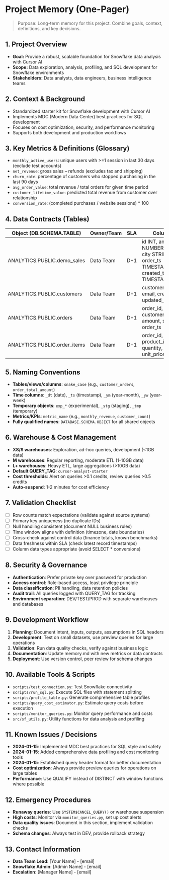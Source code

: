 # Project Memory (One-Pager)

> Purpose: Long-term memory for this project. Combine goals, context, definitions, and key decisions.

## 1. Project Overview
- **Goal:** Provide a robust, scalable foundation for Snowflake data analysis with Cursor AI
- **Scope:** Data exploration, analysis, profiling, and SQL development for Snowflake environments
- **Stakeholders:** Data analysts, data engineers, business intelligence teams

## 2. Context & Background
- Standardized starter kit for Snowflake development with Cursor AI
- Implements MDC (Modern Data Center) best practices for SQL development
- Focuses on cost optimization, security, and performance monitoring
- Supports both development and production workflows

## 3. Key Metrics & Definitions (Glossary)
- `monthly_active_users`: unique users with >=1 session in last 30 days (exclude test accounts)
- `net_revenue`: gross sales – refunds (excludes tax and shipping)
- `churn_rate`: percentage of customers who stopped purchasing in the last 90 days
- `avg_order_value`: total revenue / total orders for given time period
- `customer_lifetime_value`: predicted total revenue from customer over relationship
- `conversion_rate`: (completed purchases / website sessions) * 100

## 4. Data Contracts (Tables)
| Object (DB.SCHEMA.TABLE) | Owner/Team | SLA | Columns | Notes |
|--------------------------|------------|-----|---------|-------|
| ANALYTICS.PUBLIC.demo_sales | Data Team | D+1 | id INT, amount NUMBER(10,2), city STRING, order_ts TIMESTAMP_NTZ, created_ts TIMESTAMP_NTZ | Demo table for testing |
| ANALYTICS.PUBLIC.customers | Data Team | D+1 | customer_id, email, created_ts, updated_ts, status | Customer master data |
| ANALYTICS.PUBLIC.orders | Data Team | D+1 | order_id, customer_id, amount, status, order_ts | Order transactions |
| ANALYTICS.PUBLIC.order_items | Data Team | D+1 | order_id, product_id, quantity, unit_price | Order line items |

## 5. Naming Conventions
- **Tables/views/columns**: `snake_case` (e.g., `customer_orders`, `order_total_amount`)
- **Time columns**: `_dt` (date), `_ts` (timestamp), `_ym` (year-month), `_yw` (year-week)
- **Temporary objects**: `exp_*` (experimental), `_stg` (staging), `_tmp` (temporary)
- **Metrics/KPIs**: `metric_name` (e.g., `monthly_revenue`, `customer_count`)
- **Fully qualified names**: `DATABASE.SCHEMA.OBJECT` for all shared objects

## 6. Warehouse & Cost Management
- **XS/S warehouses**: Exploration, ad-hoc queries, development (<1GB data)
- **M warehouses**: Regular reporting, moderate ETL (1-10GB data)
- **L+ warehouses**: Heavy ETL, large aggregations (>10GB data)
- **Default QUERY_TAG**: `cursor-analyst-starter`
- **Cost thresholds**: Alert on queries >0.1 credits, review queries >0.5 credits
- **Auto-suspend**: 1-2 minutes for cost efficiency

## 7. Validation Checklist
- [ ] Row counts match expectations (validate against source systems)
- [ ] Primary key uniqueness (no duplicate IDs)
- [ ] Null handling consistent (document NULL business rules)
- [ ] Time window aligns with definition (timezone, date boundaries)
- [ ] Cross-check against control data (finance totals, known benchmarks)
- [ ] Data freshness within SLA (check latest record timestamps)
- [ ] Column data types appropriate (avoid SELECT * conversions)

## 8. Security & Governance
- **Authentication**: Prefer private key over password for production
- **Access control**: Role-based access, least privilege principle
- **Data classification**: PII handling, data retention policies
- **Audit trail**: All queries logged with QUERY_TAG for tracking
- **Environment separation**: DEV/TEST/PROD with separate warehouses and databases

## 9. Development Workflow
1. **Planning**: Document intent, inputs, outputs, assumptions in SQL headers
2. **Development**: Test on small datasets, use preview queries for large operations
3. **Validation**: Run data quality checks, verify against business logic
4. **Documentation**: Update memory.md with new metrics or data contracts
5. **Deployment**: Use version control, peer review for schema changes

## 10. Available Tools & Scripts
- `scripts/test_connection.py`: Test Snowflake connectivity
- `scripts/run_sql.py`: Execute SQL files with statement splitting
- `scripts/profile_table.py`: Generate comprehensive table profiles
- `scripts/query_cost_estimator.py`: Estimate query costs before execution
- `scripts/monitor_queries.py`: Monitor query performance and costs
- `src/sf_utils.py`: Utility functions for data analysis and profiling

## 11. Known Issues / Decisions
- **2024-01-15**: Implemented MDC best practices for SQL style and safety
- **2024-01-15**: Added comprehensive data profiling and cost monitoring tools
- **2024-01-15**: Established query header format for better documentation
- **Cost optimization**: Always provide preview queries for operations on large tables
- **Performance**: Use QUALIFY instead of DISTINCT with window functions where possible

## 12. Emergency Procedures
- **Runaway queries**: Use `SYSTEM$CANCEL_QUERY()` or warehouse suspension
- **High costs**: Monitor via `monitor_queries.py`, set up cost alerts
- **Data quality issues**: Document in this section, implement validation checks
- **Schema changes**: Always test in DEV, provide rollback strategy

## 13. Contact Information
- **Data Team Lead**: [Your Name] - [email]
- **Snowflake Admin**: [Admin Name] - [email]  
- **Escalation**: [Manager Name] - [email]

